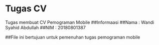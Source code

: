 # Tugas CV
 Tugas membuat CV Pemograman Mobile
##Informaasi
##Nama : Wandi Syahid Abdullah
##NIM : 20180801387

##File ini bertujuan untuk pemenuhan tugas pemograman mobile
